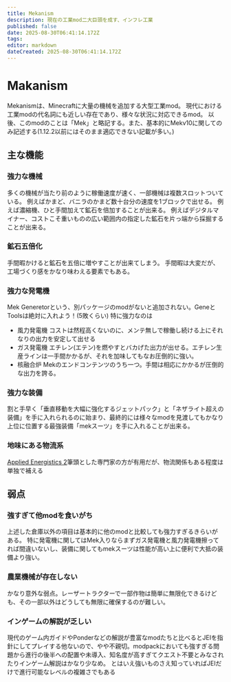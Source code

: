 ```yaml
---
title: Mekanism
description: 現在の工業mod二大巨頭を成す、インフレ工業
published: false
date: 2025-08-30T06:41:14.172Z
tags: 
editor: markdown
dateCreated: 2025-08-30T06:41:14.172Z
---
```


# Makanism
Mekanismは、Minecraftに大量の機械を追加する大型工業mod。
現代における工業modの代名詞にも近しい存在であり、様々な状況に対応できるmod。
以後、このmodのことは「Mek」と略記する。また、基本的にMekv10に関してのみ記述する(1.12.2以前にはそのまま適応できない記載が多い。)
## 主な機能
### 強力な機械
多くの機械が当たり前のように稼働速度が速く、一部機械は複数スロットついている。
例えばかまど、バニラのかまど数十台分の速度を1ブロックで出せる。
例えば濃縮機、ひと手間加えて鉱石を倍加することが出来る。
例えばデジタルマイナー、コストこそ重いものの広い範囲内の指定した鉱石を片っ端から採掘することが出来る。
### 鉱石五倍化
手間暇かけると鉱石を五倍に増やすことが出来てしまう。
手間暇は大変だが、工場づくり感をかなり味わえる要素でもある。
### 強力な発電機
Mek Generetorという、別パッケージのmodがないと追加されない。GeneとToolsは絶対に入れよう！(5敗くらい)
特に強力なのは
- 風力発電機
コストは然程高くないのに、メンテ無しで稼働し続ける上にそれなりの出力を安定して出せる
- ガス発電機
エチレン(エテン)を燃やすとバカげた出力が出せる。エチレン生産ラインは一手間かかるが、それを加味してもなお圧倒的に強い。
- 核融合炉
Mekのエンドコンテンツのうち一つ。手間は相応にかかるが圧倒的な出力を誇る。
### 強力な装備
割と手早く「垂直移動を大幅に強化するジェットパック」と「ネザライト超えの装備」を手に入れられるのに始まり、最終的には様々なmodを見渡してもかなり上位に位置する最強装備「mekスーツ」を手に入れることが出来る。
### 地味にある物流系
[Applied Energistics 2](/mod/AE2/AE2)筆頭とした専門家の方が有用だが、物流関係もある程度は単独で補える
## 弱点
### 強すぎて他modを食いがち
上述した倉庫以外の項目は基本的に他のmodと比較しても強力すぎるきらいがある。
特に発電機に関してはMek入りならまずガス発電機と風力発電機擦ってれば間違いないし、装備に関してもmekスーツは性能が高い上に便利で大抵の装備より強い。
### 農業機械が存在しない
かなり意外な弱点。レーザートラクターで一部作物は簡単に無限化できるけども、その一部以外はどうしても無限に確保するのが難しい。
### インゲームの解説が乏しい
現代のゲーム内ガイドやPonderなどの解説が豊富なmodたちと比べるとJEIを指針にしてプレイする他ないので、やや不親切。modpackにおいても強すぎる問題から進行の後半への配置や未導入、知名度が高すぎてクエスト不要とみなされたりインゲーム解説はかなり少なめ。
とはいえ強いものさえ知っていればJEIだけで進行可能なレベルの複雑さでもある